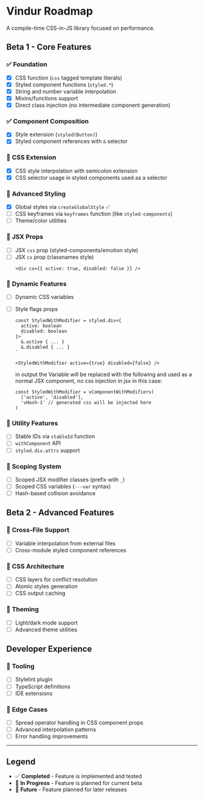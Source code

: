 # Vindur Roadmap

A compile-time CSS-in-JS library focused on performance.

## Beta 1 - Core Features

### ✅ **Foundation**

- [x] CSS function (`css` tagged template literals)
- [x] Styled component functions (`styled.*`)
- [x] String and number variable interpolation
- [x] Mixins/functions support
- [x] Direct class injection (no intermediate component generation)

### ✅ **Component Composition**

- [x] Style extension (`styled(Button)`)
- [x] Styled component references with `&` selector

### 🚧 **CSS Extension**

- [x] CSS style interpolation with semicolon extension
- [x] CSS selector usage in styled components used as a selector

### 🚧 **Advanced Styling**

- [x] Global styles via `createGlobalStyle` ✅
- [ ] CSS keyframes via `keyframes` function (like `styled-components`)
- [ ] Theme/color utilities

### 🚧 **JSX Props**

- [ ] JSX `css` prop (styled-components/emotion style)
- [ ] JSX `cx` prop (classnames style)
  ```tsx
  <div cx={{ active: true, disabled: false }} />
  ```

### 🚧 **Dynamic Features**

- [ ] Dynamic CSS variables
- [ ] Style flags props

  ```tsx
  const StyledWithModifier = styled.div<{
    active: boolean
    disabled: boolean
  }>`
    &.active { ... }
    &.disabled { ... }
  `

  <StyledWithModifier active={true} disabled={false} />
  ```

  in output the Variable will be replaced with the following and used as a normal JSX component, no css injection in jsx in this case:

  ```tsx
  const StyledWithModifier = vComponentWithModifiers(
    ['active', 'disabled'],
    'vHash-1' // generated css will be injected here
  )
  ```

### 🚧 **Utility Features**

- [ ] Stable IDs via `stableId` function
- [ ] `withComponent` API
- [ ] `styled.div.attrs` support

### 🚧 **Scoping System**

- [ ] Scoped JSX modifier classes (prefix with `_`)
- [ ] Scoped CSS variables (`---var` syntax)
- [ ] Hash-based collision avoidance

## Beta 2 - Advanced Features

### 🔮 **Cross-File Support**

- [ ] Variable interpolation from external files
- [ ] Cross-module styled component references

### 🔮 **CSS Architecture**

- [ ] CSS layers for conflict resolution
- [ ] Atomic styles generation
- [ ] CSS output caching

### 🔮 **Theming**

- [ ] Light/dark mode support
- [ ] Advanced theme utilities

## Developer Experience

### 🔮 **Tooling**

- [ ] Stylelint plugin
- [ ] TypeScript definitions
- [ ] IDE extensions

### 🔮 **Edge Cases**

- [ ] Spread operator handling in CSS component props
- [ ] Advanced interpolation patterns
- [ ] Error handling improvements

---

## Legend

- ✅ **Completed** - Feature is implemented and tested
- 🚧 **In Progress** - Feature is planned for current beta
- 🔮 **Future** - Feature planned for later releases
